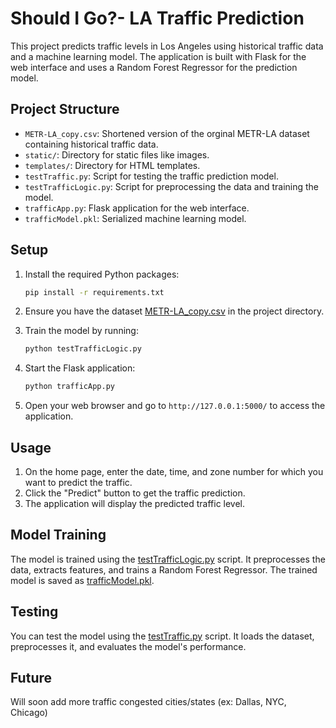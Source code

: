 # Should I Go?- LA Traffic Prediction

This project predicts traffic levels in Los Angeles using historical traffic data and a machine learning model. The application is built with Flask for the web interface and uses a Random Forest Regressor for the prediction model.

## Project Structure


- `METR-LA_copy.csv`: Shortened version of the orginal METR-LA dataset containing historical traffic data.
- `static/`: Directory for static files like images.
- `templates/`: Directory for HTML templates.
- `testTraffic.py`: Script for testing the traffic prediction model.
- `testTrafficLogic.py`: Script for preprocessing the data and training the model.
- `trafficApp.py`: Flask application for the web interface.
- `trafficModel.pkl`: Serialized machine learning model.

## Setup

1. Install the required Python packages:
    ```sh
    pip install -r requirements.txt
    ```

2. Ensure you have the dataset [METR-LA_copy.csv](http://_vscodecontentref_/6) in the project directory.

3. Train the model by running:
    ```sh
    python testTrafficLogic.py
    ```

4. Start the Flask application:
    ```sh
    python trafficApp.py
    ```

5. Open your web browser and go to `http://127.0.0.1:5000/` to access the application.

## Usage

1. On the home page, enter the date, time, and zone number for which you want to predict the traffic.
2. Click the "Predict" button to get the traffic prediction.
3. The application will display the predicted traffic level.

## Model Training

The model is trained using the [testTrafficLogic.py](http://_vscodecontentref_/7) script. It preprocesses the data, extracts features, and trains a Random Forest Regressor. The trained model is saved as [trafficModel.pkl](http://_vscodecontentref_/8).

## Testing

You can test the model using the [testTraffic.py](http://_vscodecontentref_/9) script. It loads the dataset, preprocesses it, and evaluates the model's performance.

## Future

Will soon add more traffic congested cities/states (ex: Dallas, NYC, Chicago)
